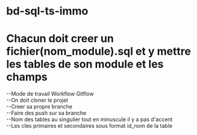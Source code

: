 # bd-sql-ts-immo
# Chacun doit creer un fichier(nom_module).sql et y mettre les tables de son module et les champs


--Mode de travail Workflow Gitflow <br/>
--On doit cloner le projet<br/>
--Creer sa propre branche<br/>
--Faire des push sur sa branche<br/>
--Nom des tables au singulier tout en minuscule il y a pas d'accent <br/>
--Les cles primaires et secondaires sous format id_nom de la table<br/>
